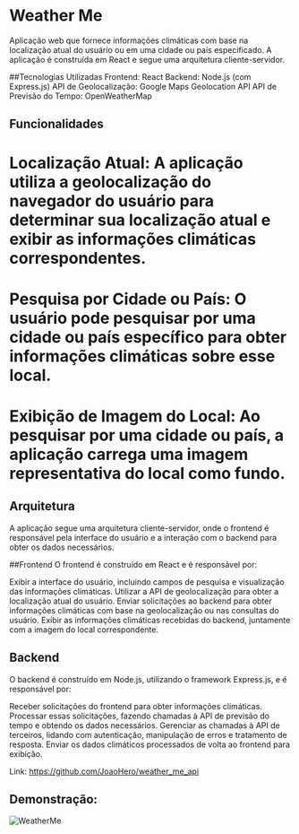 # Weather Me
Aplicação web que fornece informações climáticas com base na localização atual do usuário ou em uma cidade ou país especificado. A aplicação é construída em React e segue uma arquitetura cliente-servidor.

##Tecnologias Utilizadas
Frontend: React
Backend: Node.js (com Express.js)
API de Geolocalização: Google Maps Geolocation API
API de Previsão do Tempo: OpenWeatherMap

## Funcionalidades
# Localização Atual: A aplicação utiliza a geolocalização do navegador do usuário para determinar sua localização atual e exibir as informações climáticas correspondentes.

# Pesquisa por Cidade ou País: O usuário pode pesquisar por uma cidade ou país específico para obter informações climáticas sobre esse local.

# Exibição de Imagem do Local: Ao pesquisar por uma cidade ou país, a aplicação carrega uma imagem representativa do local como fundo.

## Arquitetura
A aplicação segue uma arquitetura cliente-servidor, onde o frontend é responsável pela interface do usuário e a interação com o backend para obter os dados necessários.

##Frontend
O frontend é construído em React e é responsável por:

Exibir a interface do usuário, incluindo campos de pesquisa e visualização das informações climáticas.
Utilizar a API de geolocalização para obter a localização atual do usuário.
Enviar solicitações ao backend para obter informações climáticas com base na geolocalização ou nas consultas do usuário.
Exibir as informações climáticas recebidas do backend, juntamente com a imagem do local correspondente.

## Backend

O backend é construído em Node.js, utilizando o framework Express.js, e é responsável por:

Receber solicitações do frontend para obter informações climáticas.
Processar essas solicitações, fazendo chamadas à API de previsão do tempo e obtendo os dados necessários.
Gerenciar as chamadas à API de terceiros, lidando com autenticação, manipulação de erros e tratamento de resposta.
Enviar os dados climáticos processados de volta ao frontend para exibição.

Link: https://github.com/JoaoHero/weather_me_api

## Demonstração:

![WeatherMe](https://github.com/JoaoHero/WeatherMe/assets/101435425/868f015d-d67c-4ff7-80ca-ef96cc14476d)

